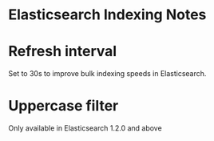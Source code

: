 Elasticsearch Indexing Notes
=======

# Refresh interval

Set to 30s to improve bulk indexing speeds in Elasticsearch.

# Uppercase filter

Only available in Elasticsearch 1.2.0 and above
